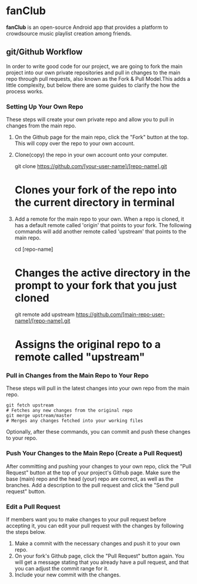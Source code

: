 # fanClub

**fanClub** is an open-source Android app that provides a platform to crowdsource music playlist creation among friends.

## git/Github Workflow

In order to write good code for our project, we are going to fork the main project into our own private repositories and pull in changes to the main repo through pull requests, also known as the Fork & Pull Model.This adds a little complexity, but below there are some guides to clarify the how the process works.

### Setting Up Your Own Repo

These steps will create your own private repo and allow you to pull in changes from the main repo.

1. On the Github page for the main repo, click the "Fork" button at the top. This will copy over the repo to your own account.
2. Clone\(copy\) the repo in your own account onto your computer.

    git clone https://github.com/[your-user-name]/[repo-name].git

    # Clones your fork of the repo into the current directory in terminal

3. Add a remote for the main repo to your own. When a repo is cloned, it has a default remote called 'origin' that points to your fork. The following commands will add another remote called 'upstream' that points to the main repo.

    cd [repo-name]

    # Changes the active directory in the prompt to your fork that you just cloned
    git remote add upstream https://github.com/[main-repo-user-name]/[repo-name].git

    # Assigns the original repo to a remote called "upstream"

### Pull in Changes from the Main Repo to Your Repo

These steps will pull in the latest changes into your own repo from the main repo.

    git fetch upstream
    # Fetches any new changes from the original repo
    git merge upstream/master
    # Merges any changes fetched into your working files

Optionally, after these commands, you can commit and push these changes to your repo.

### Push Your Changes to the Main Repo \(Create a Pull Request\)

After committing and pushing your changes to your own repo, click the "Pull Request" button at the top of your project's Github page. Make sure the base \(main\) repo and the head \(your\) repo are correct, as well as the branches. Add a description to the pull request and click the "Send pull request" button.

### Edit a Pull Request

If members want you to make changes to your pull request before accepting it, you can edit your pull request with the changes by following the steps below.

1. Make a commit with the necessary changes and push it to your own repo.
2. On your fork's Github page, click the "Pull Request" button again. You will get a message stating that you already have a pull request, and that you can adjust the commit range for it.
3. Include your new commit with the changes.
